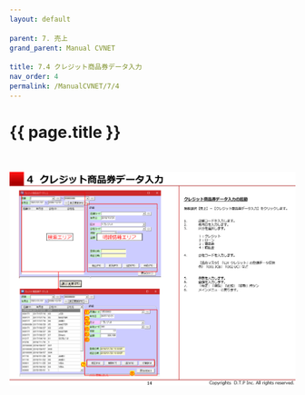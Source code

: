```yaml
---
layout: default

parent: 7. 売上
grand_parent: Manual CVNET

title: 7.4 クレジット商品券データ入力
nav_order: 4
permalink: /ManualCVNET/7/4
---
```


# {{ page.title }} <br/><br/>

<a href="/img/Uriage/Uriage15.PNG" target="_blank">
<img src="/img/Uriage/Uriage15.PNG" alt="login image"></a>





